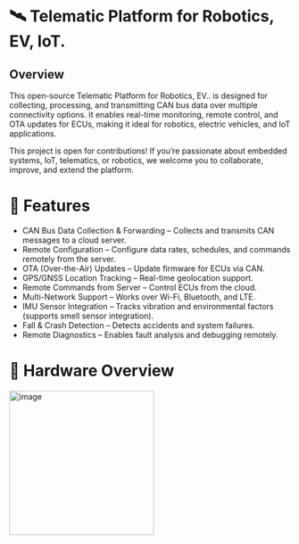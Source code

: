 # 🛰️ Telematic Platform for Robotics, EV, IoT.

## Overview

This open-source Telematic Platform for Robotics, EV.. is designed for collecting, processing, and transmitting CAN bus data over multiple connectivity options. It enables real-time monitoring, remote control, and OTA updates for ECUs, making it ideal for robotics, electric vehicles, and IoT applications.

This project is open for contributions! If you’re passionate about embedded systems, IoT, telematics, or robotics, we welcome you to collaborate, improve, and extend the platform.

# 🌟 Features
- CAN Bus Data Collection & Forwarding – Collects and transmits CAN messages to a cloud server.
- Remote Configuration – Configure data rates, schedules, and commands remotely from the server.
- OTA (Over-the-Air) Updates – Update firmware for ECUs via CAN.
- GPS/GNSS Location Tracking – Real-time geolocation support.
- Remote Commands from Server – Control ECUs from the cloud.
- Multi-Network Support – Works over Wi-Fi, Bluetooth, and LTE.
- IMU Sensor Integration – Tracks vibration and environmental factors (supports smell sensor integration).
- Fall & Crash Detection – Detects accidents and system failures.
- Remote Diagnostics – Enables fault analysis and debugging remotely.

# 📸 Hardware Overview
<img width="259" alt="image" src="https://github.com/user-attachments/assets/8cb6f342-93dc-4081-9f0b-baa21884126f" />
